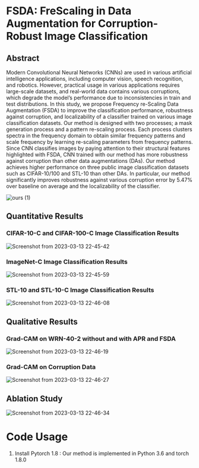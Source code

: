 # FSDA: FreScaling in Data Augmentation for Corruption-Robust Image Classification
## Abstract
Modern Convolutional Neural Networks (CNNs) are used in various artificial intelligence applications, including computer vision, speech recognition, and robotics. However, practical usage in various applications requires large-scale datasets, and real-world data contains various corruptions, which degrade the model’s performance due to inconsistencies in train and test distributions. In this study, we propose Frequency re-Scaling Data Augmentation (FSDA) to improve the classification performance, robustness against corruption, and localizability of a classifier trained on various image classification datasets. Our method is designed with two processes; a mask generation process and a pattern re-scaling process. Each process clusters spectra in the frequency domain to obtain similar frequency patterns and scale frequency by learning re-scaling parameters from frequency patterns. Since CNN classifies images by paying attention to their structural features highlighted with FSDA, CNN trained with our method has more robustness against corruption than other data augmentations (DAs). Our method achieves higher performance on three public image classification datasets such as CIFAR-10/100 and STL-10 than other DAs. In particular, our method significantly improves robustness against various corruption error by 5.47% over baseline on average and the localizability of the classifier.

![ours (1)](https://user-images.githubusercontent.com/127758215/224719744-602afaf6-0504-4ace-9fa9-f19f0f348a77.png)

## Quantitative Results
### CIFAR-10-C and CIFAR-100-C Image Classification Results
![Screenshot from 2023-03-13 22-45-42](https://user-images.githubusercontent.com/127758215/224720627-71d3a4af-9ad6-4eb5-891d-478807c6fc0a.png)

### ImageNet-C Image Classification Results
![Screenshot from 2023-03-13 22-45-59](https://user-images.githubusercontent.com/127758215/224720870-aa17d60c-8702-422a-90df-6d0bde39746d.png)

### STL-10 and STL-10-C Image Classification Results
![Screenshot from 2023-03-13 22-46-08](https://user-images.githubusercontent.com/127758215/224720977-e6078e47-0066-42c7-905b-16ceb92dc9ce.png)

## Qualitative Results
### Grad-CAM on WRN-40-2 without and with APR and FSDA
![Screenshot from 2023-03-13 22-46-19](https://user-images.githubusercontent.com/127758215/224721337-fa8a5b33-500e-4986-b31e-27cabd495a79.png)

### Grad-CAM on Corruption Data
![Screenshot from 2023-03-13 22-46-27](https://user-images.githubusercontent.com/127758215/224721496-648710e3-aa29-44d0-a99e-b02362a26d14.png)

## Ablation Study
![Screenshot from 2023-03-13 22-46-34](https://user-images.githubusercontent.com/127758215/224721552-fd833123-a60a-45c0-987a-8d0662c17d05.png)

# Code Usage

1. Install Pytorch 1.8 : Our method is implemented in Python 3.6 and torch 1.8.0
